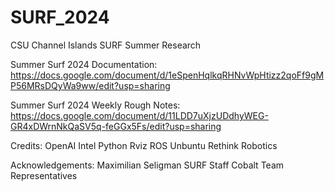 # SURF_2024
CSU Channel Islands SURF Summer Research

Summer Surf 2024 Documentation:
https://docs.google.com/document/d/1eSpenHqlkqRHNvWpHtizz2qoFf9gMP56MRsDQyWa9ww/edit?usp=sharing 

Summer Surf 2024 Weekly Rough Notes:
https://docs.google.com/document/d/11LDD7uXjzUDdhyWEG-GR4xDWrnNkQaSV5q-feGGx5Fs/edit?usp=sharing 

Credits:
OpenAI
Intel
Python
Rviz
ROS
Unbuntu
Rethink Robotics

Acknowledgements:
Maximilian Seligman
SURF Staff
Cobalt Team Representatives
